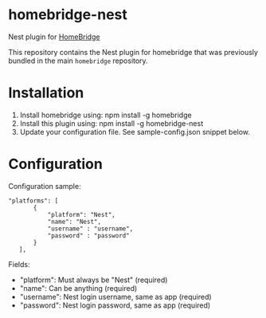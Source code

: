 # homebridge-nest
Nest plugin for [HomeBridge](https://github.com/nfarina/homebridge)

This repository contains the Nest plugin for homebridge that was previously bundled in the main `homebridge` repository. 

# Installation


1. Install homebridge using: npm install -g homebridge
2. Install this plugin using: npm install -g homebridge-nest
3. Update your configuration file. See sample-config.json snippet below. 

# Configuration

Configuration sample:

 ```
"platforms": [
		{
			"platform": "Nest",
			"name": "Nest",
			"username" : "username",
			"password" : "password"
		}
	],

```

Fields: 

* "platform": Must always be "Nest" (required)
* "name": Can be anything (required)
* "username": Nest login username, same as app (required)
* "password": Nest login password, same as app (required)

